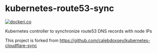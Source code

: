 # kubernetes-route53-sync

[![dockeri.co](https://dockeri.co/image/jlandowner/kubernetes-route53-sync)](https://hub.docker.com/r/jlandowner/kubernetes-route53-sync)

Kubernetes controller to synchronize route53 DNS records with node IPs

This project is forked from https://github.com/calebdoxsey/kubernetes-cloudflare-sync
